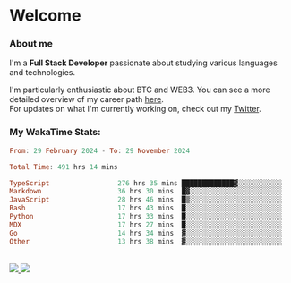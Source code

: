# Welcome

### About me

I'm a **Full Stack Developer** passionate about studying various languages and technologies. 
</br>

I'm particularly enthusiastic about BTC and WEB3. You can see a more detailed overview of my career path [here](https://yanfer.vercel.app/).
</br>
For updates on what I'm currently working on, check out my [Twitter](https://twitter.com/yamigake).

### My WakaTime Stats:
<!--START_SECTION:waka-->

```haskell
From: 29 February 2024 - To: 29 November 2024

Total Time: 491 hrs 14 mins

TypeScript                 276 hrs 35 mins █████████████▓░░░░░░░░░░░   54.79 %
Markdown                   36 hrs 30 mins  █▓░░░░░░░░░░░░░░░░░░░░░░░   07.23 %
JavaScript                 28 hrs 46 mins  █▒░░░░░░░░░░░░░░░░░░░░░░░   05.70 %
Bash                       17 hrs 43 mins  █░░░░░░░░░░░░░░░░░░░░░░░░   03.51 %
Python                     17 hrs 33 mins  █░░░░░░░░░░░░░░░░░░░░░░░░   03.48 %
MDX                        17 hrs 27 mins  █░░░░░░░░░░░░░░░░░░░░░░░░   03.46 %
Go                         14 hrs 34 mins  ▓░░░░░░░░░░░░░░░░░░░░░░░░   02.89 %
Other                      13 hrs 38 mins  ▓░░░░░░░░░░░░░░░░░░░░░░░░   02.70 %
```

<!--END_SECTION:waka-->

<div style="display: inline_block"><br>
  <a style="border-radius:10px;" href="https://www.linkedin.com/in/yan-fernandes-55a81a201/" target="_blank"><img src="https://skillicons.dev/icons?i=linkedin" target="_blank"</a> 
  <a style="border-radius:10px;" href = "mailto:yanfernandes404@gmail.com"><img src="https://skillicons.dev/icons?i=gmail" target="_blank"></a>
</div>
